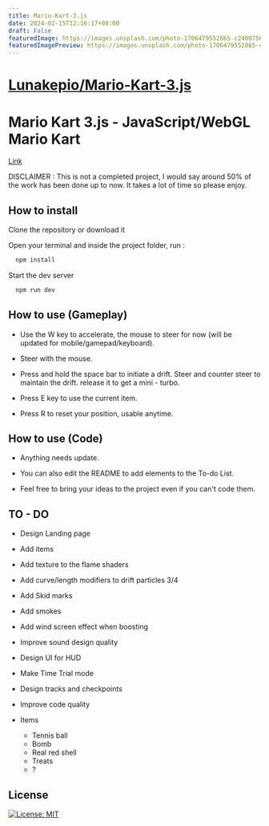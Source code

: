 ```yaml
---
title: Mario-Kart-3.js
date: 2024-02-15T12:16:17+08:00
draft: False
featuredImage: https://images.unsplash.com/photo-1706479552865-c24007563e39?ixid=M3w0NjAwMjJ8MHwxfHJhbmRvbXx8fHx8fHx8fDE3MDc5NzA1NTJ8&ixlib=rb-4.0.3
featuredImagePreview: https://images.unsplash.com/photo-1706479552865-c24007563e39?ixid=M3w0NjAwMjJ8MHwxfHJhbmRvbXx8fHx8fHx8fDE3MDc5NzA1NTJ8&ixlib=rb-4.0.3
---
```


# [Lunakepio/Mario-Kart-3.js](https://github.com/Lunakepio/Mario-Kart-3.js)

# Mario Kart 3.js - JavaScript/WebGL Mario Kart
[Link](https://mario-kart-3-js.vercel.app/)

DISCLAIMER : This is not a completed project, I would say around 50% of the work has been done up to now. It takes a lot of time so please enjoy.

## How to install

Clone the repository or download it

Open your terminal and inside the project folder, run :

```bash
  npm install
```

Start the dev server

```bash
  npm run dev
```

## How to use (Gameplay)

- Use the W key to accelerate, the mouse to steer for now (will be updated for mobile/gamepad/keyboard).

- Steer with the mouse.

- Press and hold the space bar to initiate a drift. Steer and counter steer to maintain the drift. release it to get a mini - turbo.

- Press E key to use the current item.

- Press R to reset your position, usable anytime.

## How to use (Code)

- Anything needs update.

- You can also edit the README to add elements to the To-do List.

- Feel free to bring your ideas to the project even if you can't code them.

## TO - DO

- Design Landing page

- Add items

- Add texture to the flame shaders

- Add curve/length modifiers to drift particles 3/4

- Add Skid marks 

- Add smokes

- Add wind screen effect when boosting

- Improve sound design quality

- Design UI for HUD

- Make Time Trial mode

- Design tracks and checkpoints

- Improve code quality

- Items
  - Tennis ball
  - Bomb
  - Real red shell
  - Treats
  - ?

## License

[![License: MIT](https://img.shields.io/badge/License-MIT-yellow.svg)](https://opensource.org/licenses/MIT)